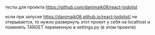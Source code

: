 тесты для проекта https://github.com/danimaik08/react-todolist

если при запуске https://danimaik08.github.io/react-todolist/ не открывается, то нужно развернуть этот проект у себя на localhost и поменять TARGET переменную в settings.py (в этом проекте)
